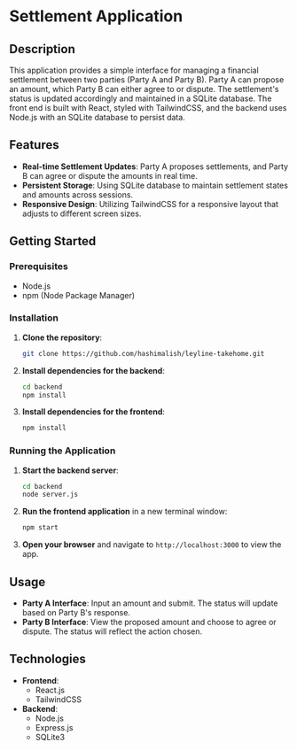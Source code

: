 
# Settlement Application

## Description

This application provides a simple interface for managing a financial settlement between two parties (Party A and Party B). Party A can propose an amount, which Party B can either agree to or dispute. The settlement's status is updated accordingly and maintained in a SQLite database. The front end is built with React, styled with TailwindCSS, and the backend uses Node.js with an SQLite database to persist data.

## Features

- **Real-time Settlement Updates**: Party A proposes settlements, and Party B can agree or dispute the amounts in real time.
- **Persistent Storage**: Using SQLite database to maintain settlement states and amounts across sessions.
- **Responsive Design**: Utilizing TailwindCSS for a responsive layout that adjusts to different screen sizes.

## Getting Started

### Prerequisites

- Node.js
- npm (Node Package Manager)

### Installation

1. **Clone the repository**:
   ```bash
   git clone https://github.com/hashimalish/leyline-takehome.git
   ```

2. **Install dependencies for the backend**:
   ```bash
   cd backend
   npm install
   ```

3. **Install dependencies for the frontend**:
   ```bash
   npm install
   ```

### Running the Application

1. **Start the backend server**:
   ```bash
   cd backend
   node server.js
   ```

2. **Run the frontend application** in a new terminal window:
   ```bash
   npm start
   ```

3. **Open your browser** and navigate to `http://localhost:3000` to view the app.

## Usage

- **Party A Interface**: Input an amount and submit. The status will update based on Party B's response.
- **Party B Interface**: View the proposed amount and choose to agree or dispute. The status will reflect the action chosen.

## Technologies

- **Frontend**:
  - React.js
  - TailwindCSS
- **Backend**:
  - Node.js
  - Express.js
  - SQLite3
